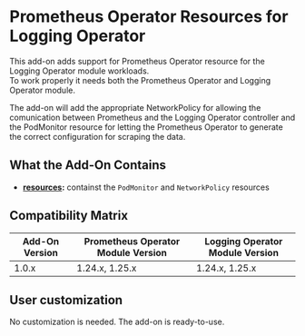 # Prometheus Operator Resources for Logging Operator

This add-on adds support for Prometheus Operator resource for the Logging Operator module workloads.  
To work properly it needs both the Prometheus Operator and Logging Operator module.

The add-on will add the appropriate NetworkPolicy for allowing the comunication between Prometheus and the
Logging Operator controller and the PodMonitor resource for letting the Prometheus Operator to generate
the correct configuration for scraping the data.

## What the Add-On Contains

- **[resources](./resources):** containst the `PodMonitor` and `NetworkPolicy` resources

## Compatibility Matrix

| Add-On Version | Prometheus Operator Module Version | Logging Operator Module Version |
|----------------|------------------------------------|---------------------------------|
| 1.0.x          | 1.24.x, 1.25.x                     | 1.24.x, 1.25.x                  |

## User customization

No customization is needed. The add-on is ready-to-use.
